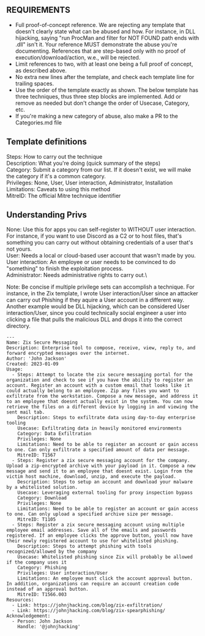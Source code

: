 ## REQUIREMENTS
- Full proof-of-concept reference. We are rejecting any template that doesn't clearly state what can be abused and how. For instance, in DLL hijacking, saying "run ProcMan and filter for NOT FOUND path ends with .dll" isn't it. Your reference MUST demonstrate the abuse you're documenting. References that are step-based only with no proof of execution/download/action, w.e., will be rejected.
- Limit references to two, with at least one being a full proof of concept, as described above.
- No extra new lines after the template, and check each template line for trailing spaces.
- Use the order of the template exactly as shown. The below template has three techniques, thus three step blocks are implemented. Add or remove as needed but don't change the order of Usecase, Category, etc.
- If you're making a new category of abuse, also make a PR to the Categories.md file

## Template definitions
Steps: How to carry out the technique\
Description: What you're doing (quick summary of the steps)\
Category: Submit a category from our list. If it doesn't exist, we will make the category if it's a common category.\
Privileges: None, User, User interaction, Administrator, Installation\
Limitations: Caveats to using this method\
MitreID: The official Mitre technique identifier

## Understanding Privs
None: Use this for apps you can self-register to WITHOUT user interaction. For instance, if you want to use Discord as a C2 or to host files, that's something you can carry out without obtaining credentials of a user that's not yours.\
User: Needs a local or cloud-based user account that wasn't made by you.\
User interaction: An employee or user needs to be convinced to do "something" to finish the exploitation process.\
Administrator: Needs administrative rights to carry out.\

Note: Be concise if multiple privilege sets can accomplish a technique. For instance, in the Zix template, I wrote User interaction/User since an attacker can carry out Phishing if they aquire a User account in a different way. Another example would be DLL hijacking, which can be considered User interaction/User, since you could technically social engineer a user into clicking a file that pulls the malicious DLL and drops it into the correct directory.

```
---
Name: Zix Secure Messaging
Description: Enterprise tool to compose, receive, view, reply to, and forward encrypted messages over the internet. 
Author: 'John Jackson'
Created: 2023-01-09
Usage:
  - Steps: Attempt to locate the zix secure messaging portal for the organization and check to see if you have the ability to register an account. Register an account with a custom email that looks like it could actually belong to an employee. Zip any files you want to exfiltrate from the workstation. Compose a new message, and address it to an employee that doesnt actually exist in the system. You can now retrieve the files on a different device by logging in and viewing the sent mail tab.
    Description: Steps to exfiltrate data using day-to-day enterprise tooling
    Usecase: Exfiltrating data in heavily monitored environments
    Category: Data Exfiltration
    Privileges: None
    Limitations: Need to be able to register an account or gain access to one. Can only exfiltrate a specified amount of data per message.
    MitreID: T1567
  - Steps: Register a zix secure messaging account for the company. Upload a zip-encrypted archive with your payload in it. Compose a new message and send it to an employee that doesnt exist. Login from the victim host machine, download, unzip, and execute the payload. 
    Description: Steps to setup an account and download your malware by a whitelisted solution.
    Usecase: Leveraging external tooling for proxy inspection bypass
    Category: Download
    Privileges: None
    Limitations: Need to be able to register an account or gain access to one. Can only upload a specified archive size per message.
    MitreID: T1105
  - Steps: Register a zix secure messaging account using multiple employee email addresses. Save all of the emails and passwords registered. If an employee clicks the approve button, youll now have their newly registered account to use for whitelisted phishing. 
    Description: Steps to attempt phishing with tools recognized/allowed by the company
    Usecase: Whitelisted phishing since Zix will probably be allowed if the company uses it
    Category: Phishing
    Privileges: User interaction/User
    Limitations: An employee must click the account approval button. In addition, organizations can require an account creation code instead of an approval button.
    MitreID: T1566.003
Resources:
  - Link: https://johnjhacking.com/blog/zix-exfiltration/
  - Link: https://johnjhacking.com/blog/zix-spearphishing/
Acknowledgement:
  - Person: John Jackson
    Handle: '@johnjhacking'
```
